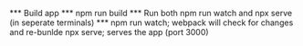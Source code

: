 *** Build app *** npm run build
*** Run both npm run watch and npx serve (in seperate terminals) *** 
npm run watch; webpack will check for changes and re-bunlde
npx serve; serves the app (port 3000)